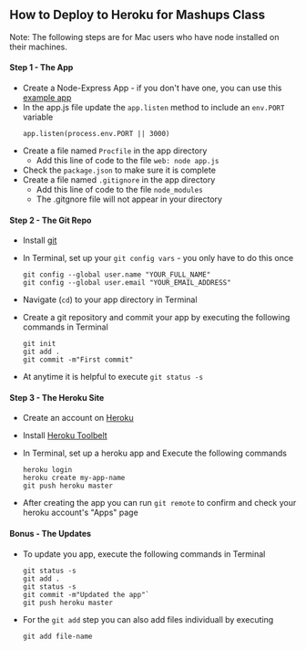How to Deploy to Heroku for Mashups Class
------------------

Note: The following steps are for Mac users who have node installed on their machines.

#### Step 1 - The App
* Create a Node-Express App - if you don't have one, you can use this [example app](https://github.com/craigprotzel/Mashups/tree/master/Server_Node_Express/express_with_public_folder)
* In the app.js file update the `app.listen` method to include an `env.PORT` variable  
  ```
  app.listen(process.env.PORT || 3000)
  ```
* Create a file named `Procfile` in the app directory
  * Add this line of code to the file `web: node app.js`
* Check the `package.json` to make sure it is complete
* Create a file named `.gitignore` in the app directory
  * Add this line of code to the file `node_modules`
  * The .gitgnore file will not appear in your directory

#### Step 2 - The Git Repo
* Install [git](http://git-scm.com/downloads)
* In Terminal, set up your `git config vars` - you only have to do this once

    ```
    git config --global user.name "YOUR_FULL_NAME"  
    git config --global user.email "YOUR_EMAIL_ADDRESS"
    ```
* Navigate (`cd`) to your app directory in Terminal
* Create a git repository and commit your app by executing the following commands in Terminal

  ```
  git init  
  git add .  
  git commit -m"First commit"
  ```
* At anytime it is helpful to execute `git status -s`

#### Step 3 - The Heroku Site
* Create an account on [Heroku](https://heroku.com)
* Install [Heroku Toolbelt](https://toolbelt.heroku.com/)
* In Terminal, set up a heroku app and Execute the following commands

  ```
  heroku login
  heroku create my-app-name
  git push heroku master
  ```
* After creating the app you can  run `git remote` to confirm and check your heroku account's "Apps" page

#### Bonus - The Updates
* To update you app, execute the following commands in Terminal

  ```
  git status -s 
  git add . 
  git status -s 
  git commit -m"Updated the app"`
  git push heroku master
  ```
* For the `git add` step you can also add files individuall by executing

  ```
  git add file-name
  ```
